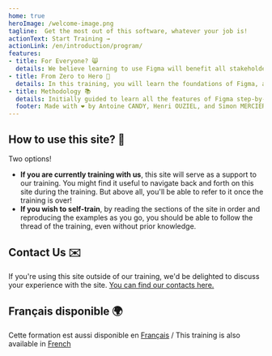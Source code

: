 ```yaml
---
home: true
heroImage: /welcome-image.png
tagline:  Get the most out of this software, whatever your job is!
actionText: Start Training →
actionLink: /en/introduction/program/
features:
- title: For Everyone? 😸
  details: We believe learning to use Figma will benefit all stakeholders in a project, not just designers.
- title: From Zero to Hero 🚀
  details: In this training, you will learn the foundations of Figma, as well as advanced features and best practices for designing and organizing a Figma file.
- title: Methodology 📚
  details: Initially guided to learn all the features of Figma step-by-step, you will then be able to practice with a hands-on exercise. Solution Figma file provided!
  footer: Made with ❤️ by Antoine CANDY, Henri OUZIEL, and Simon MERCIER - Worldline 2023
---
```


## How to use this site? 🤔

Two options!

- **If you are currently training with us**, this site will serve as a support to our training. You might find it useful to navigate back and forth on this site during the training. But above all, you'll be able to refer to it once the training is over!
- **If you wish to self-train**, by reading the sections of the site in order and reproducing the examples as you go, you should be able to follow the thread of the training, even without prior knowledge.

## Contact Us ✉️

If you're using this site outside of our training, we'd be delighted to discuss your experience with the site.
[You can find our contacts here.](/fr/introduction/trainers.html)

## Français disponible 🌍

Cette formation est aussi disponible en [Français](/fr/) / This training is also available in [French](/fr/)